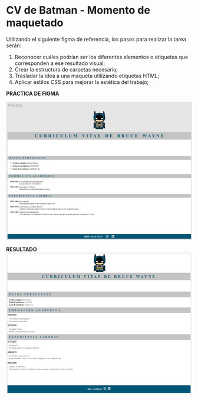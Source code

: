 # CV de Batman - Momento de maquetado

Utilizando el siguiente figma de referencia, los pasos para realizar la tarea serán:
1. Reconocer cuáles podrían ser los diferentes elementos o etiquetas que
corresponden a ese resultado visual;
2. Crear la estructura de carpetas necesaria;
3. Trasladar la idea a una maqueta utilizando etiquetas HTML;
4. Aplicar estilos CSS para mejorar la estética del trabajo;

**PRÁCTICA DE FIGMA** 

![Imagen de la práctica en Figma](img/practica-figma.JPG)

**RESULTADO**
![Imagen del resultado del maquetado](img/resultado-web.JPG)